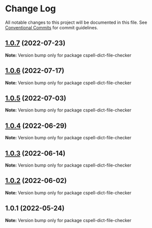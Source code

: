 # Change Log

All notable changes to this project will be documented in this file.
See [Conventional Commits](https://conventionalcommits.org) for commit guidelines.

## [1.0.7](https://github.com/Jason3S/cspell-dicts/compare/cspell-dict-file-checker@1.0.6...cspell-dict-file-checker@1.0.7) (2022-07-23)

**Note:** Version bump only for package cspell-dict-file-checker





## [1.0.6](https://github.com/Jason3S/cspell-dicts/compare/cspell-dict-file-checker@1.0.5...cspell-dict-file-checker@1.0.6) (2022-07-17)

**Note:** Version bump only for package cspell-dict-file-checker





## [1.0.5](https://github.com/Jason3S/cspell-dicts/compare/cspell-dict-file-checker@1.0.4...cspell-dict-file-checker@1.0.5) (2022-07-03)

**Note:** Version bump only for package cspell-dict-file-checker





## [1.0.4](https://github.com/Jason3S/cspell-dicts/compare/cspell-dict-file-checker@1.0.3...cspell-dict-file-checker@1.0.4) (2022-06-29)

**Note:** Version bump only for package cspell-dict-file-checker





## [1.0.3](https://github.com/Jason3S/cspell-dicts/compare/cspell-dict-file-checker@1.0.2...cspell-dict-file-checker@1.0.3) (2022-06-14)

**Note:** Version bump only for package cspell-dict-file-checker





## [1.0.2](https://github.com/Jason3S/cspell-dicts/compare/cspell-dict-file-checker@1.0.1...cspell-dict-file-checker@1.0.2) (2022-06-02)

**Note:** Version bump only for package cspell-dict-file-checker





## 1.0.1 (2022-05-24)

**Note:** Version bump only for package cspell-dict-file-checker
